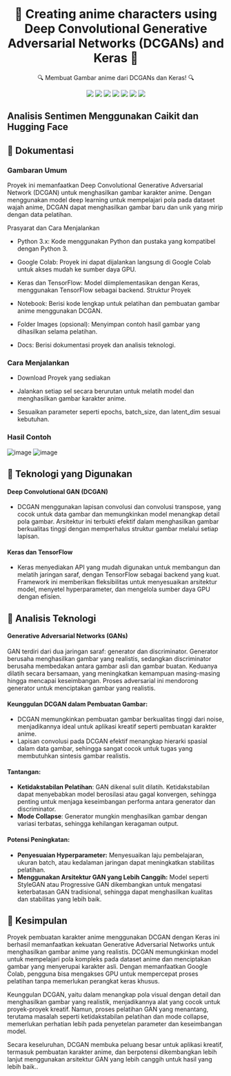 <h1 align="center">🌟 Creating anime characters using Deep Convolutional Generative Adversarial Networks (DCGANs) and Keras 🌟</h1>
<p align="center">🔍 Membuat Gambar anime dari DCGANs dan Keras! 🔍</p>

<div align="center">
    <img src="https://img.shields.io/badge/Jupyter-FFAA00?style=for-the-badge&logo=Jupyter&logoColor=white">
    <img src="https://img.shields.io/badge/python-3670A0?style=for-the-badge&logo=python&logoColor=ffdd54">
    <img src="https://img.shields.io/badge/Google_Colab-F9AB00?style=for-the-badge&logo=googlecolab&logoColor=white">
    <img src="https://img.shields.io/badge/Infinite_Learning-4B0082?style=for-the-badge&logo=book&logoColor=white">
    <img src="https://img.shields.io/badge/Google_Drive-34A853?style=for-the-badge&logo=googledrive&logoColor=white">
    <img src="https://img.shields.io/badge/DCGANs-FF5722?style=for-the-badge&logo=huggingface&logoColor=white">
    <img src="https://img.shields.io/badge/Keras-008080?style=for-the-badge&logo=caikit&logoColor=white">
</div>

## Analisis Sentimen Menggunakan Caikit dan Hugging Face

## 🎯 Dokumentasi

### Gambaran Umum

Proyek ini memanfaatkan Deep Convolutional Generative Adversarial Network (DCGAN) untuk menghasilkan gambar karakter anime. Dengan menggunakan model deep learning untuk mempelajari pola pada dataset wajah anime, DCGAN dapat menghasilkan gambar baru dan unik yang mirip dengan data pelatihan.

Prasyarat dan Cara Menjalankan

- Python 3.x: Kode menggunakan Python dan pustaka yang kompatibel dengan Python 3.

- Google Colab: Proyek ini dapat dijalankan langsung di Google Colab untuk akses mudah ke sumber daya GPU.

- Keras dan TensorFlow: Model diimplementasikan dengan Keras, menggunakan TensorFlow sebagai backend.
Struktur Proyek

- Notebook: Berisi kode lengkap untuk pelatihan dan pembuatan gambar anime menggunakan DCGAN.

- Folder Images (opsional): Menyimpan contoh hasil gambar yang dihasilkan selama pelatihan.

- Docs: Berisi dokumentasi proyek dan analisis teknologi.

### Cara Menjalankan

- Download Proyek yang sediakan

- Jalankan setiap sel secara berurutan untuk melatih model dan menghasilkan gambar karakter anime.

- Sesuaikan parameter seperti epochs, batch_size, dan latent_dim sesuai kebutuhan.

### Hasil Contoh
![image](https://github.com/user-attachments/assets/56c47490-b92a-492f-b43d-709f11c759a6)
![image](https://github.com/user-attachments/assets/27982a27-f8c3-46b3-acbe-36f5f0d3988d)



## 🚀 Teknologi yang Digunakan

#### **Deep Convolutional GAN (DCGAN)**
- DCGAN menggunakan lapisan convolusi dan convolusi transpose, yang cocok untuk data gambar dan memungkinkan model menangkap detail pola gambar. Arsitektur ini terbukti efektif dalam menghasilkan gambar berkualitas tinggi dengan memperhalus struktur gambar melalui setiap lapisan.

#### **Keras dan TensorFlow**
- Keras menyediakan API yang mudah digunakan untuk membangun dan melatih jaringan saraf, dengan TensorFlow sebagai backend yang kuat. Framework ini memberikan fleksibilitas untuk menyesuaikan arsitektur model, menyetel hyperparameter, dan mengelola sumber daya GPU dengan efisien.


## 📝 Analisis Teknologi

#### **Generative Adversarial Networks (GANs)**
GAN terdiri dari dua jaringan saraf: generator dan discriminator. Generator berusaha menghasilkan gambar yang realistis, sedangkan discriminator berusaha membedakan antara gambar asli dan gambar buatan. Keduanya dilatih secara bersamaan, yang meningkatkan kemampuan masing-masing hingga mencapai keseimbangan. Proses adversarial ini mendorong generator untuk menciptakan gambar yang realistis.

#### **Keunggulan DCGAN dalam Pembuatan Gambar:**
- DCGAN memungkinkan pembuatan gambar berkualitas tinggi dari noise, menjadikannya ideal untuk aplikasi kreatif seperti pembuatan karakter anime.
- Lapisan convolusi pada DCGAN efektif menangkap hierarki spasial dalam data gambar, sehingga sangat cocok untuk tugas yang membutuhkan sintesis gambar realistis.

#### **Tantangan:**
- **Ketidakstabilan Pelatihan**: GAN dikenal sulit dilatih. Ketidakstabilan dapat menyebabkan model berosilasi atau gagal konvergen, sehingga penting untuk menjaga keseimbangan performa antara generator dan discriminator.
- **Mode Collapse**: Generator mungkin menghasilkan gambar dengan variasi terbatas, sehingga kehilangan keragaman output.

#### **Potensi Peningkatan:**
- **Penyesuaian Hyperparameter:** Menyesuaikan laju pembelajaran, ukuran batch, atau kedalaman jaringan dapat meningkatkan stabilitas pelatihan.
- **Menggunakan Arsitektur GAN yang Lebih Canggih:** Model seperti StyleGAN atau Progressive GAN dikembangkan untuk mengatasi keterbatasan GAN tradisional, sehingga dapat menghasilkan kualitas dan stabilitas yang lebih baik.

## 📌 Kesimpulan
Proyek pembuatan karakter anime menggunakan DCGAN dengan Keras ini berhasil memanfaatkan kekuatan Generative Adversarial Networks untuk menghasilkan gambar anime yang realistis. DCGAN memungkinkan model untuk mempelajari pola kompleks pada dataset anime dan menciptakan gambar yang menyerupai karakter asli. Dengan memanfaatkan Google Colab, pengguna bisa mengakses GPU untuk mempercepat proses pelatihan tanpa memerlukan perangkat keras khusus.

Keunggulan DCGAN, yaitu dalam menangkap pola visual dengan detail dan menghasilkan gambar yang realistik, menjadikannya alat yang cocok untuk proyek-proyek kreatif. Namun, proses pelatihan GAN yang menantang, terutama masalah seperti ketidakstabilan pelatihan dan mode collapse, memerlukan perhatian lebih pada penyetelan parameter dan keseimbangan model.

Secara keseluruhan, DCGAN membuka peluang besar untuk aplikasi kreatif, termasuk pembuatan karakter anime, dan berpotensi dikembangkan lebih lanjut menggunakan arsitektur GAN yang lebih canggih untuk hasil yang lebih baik..
